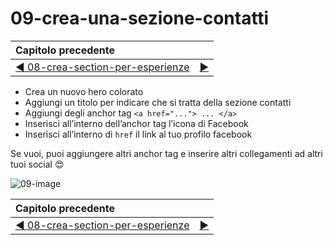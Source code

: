 # 09-crea-una-sezione-contatti

| Capitolo precedente  |      |
| :--------------- | ---------------: |
| [◀︎ 08-crea-section-per-esperienze](../08-crea-section-per-esperienze)| [▶︎](https://github.com/lykkechen/work-pop/) |

- Crea un nuovo hero colorato
- Aggiungi un titolo per indicare che si tratta della sezione contatti
- Aggiungi degli anchor tag `<a href="..."> ... </a>`
- Inserisci all’interno dell’anchor tag l’icona di Facebook
- Inserisci all’interno di `href` il link al tuo profilo facebook

Se vuoi, puoi aggiungere altri anchor tag e inserire altri collegamenti ad altri tuoi social 😍

![09-image](../assets/Lessons/09-image)


| Capitolo precedente  |      |
| :--------------- | ---------------: |
| [◀︎ 08-crea-section-per-esperienze](../08-crea-section-per-esperienze)| [▶︎](https://github.com/lykkechen/work-pop/) |